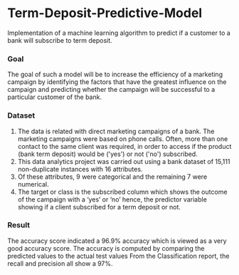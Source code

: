 # Term-Deposit-Predictive-Model
Implementation of a machine learning algorithm to predict if a customer to a bank will subscribe to term deposit.

### Goal
The goal of such a model will be to increase the efficiency of a marketing campaign by identifying the factors that have the greatest influence on the campaign and predicting whether the campaign will be successful to a particular customer of the bank. 

### Dataset
1) The data is related with direct marketing campaigns of a bank. The marketing campaigns were based on phone calls. Often, more than one contact to the same client was required, in order to access if the product (bank term deposit) would be ('yes') or not ('no') subscribed.
2) This data analytics project was carried out using a bank dataset of 15,111 non-duplicate instances with 16 attributes.
3) Of these attributes, 9 were categorical and the remaining 7 were numerical.
4) The target or class is the subscribed column which shows the outcome of the campaign with a ‘yes’ or ‘no’ hence, the predictor variable showing if a client subscribed for a term deposit or not.

### Result
The accuracy score indicated a 96.9% accuracy which is viewed as a very good accuracy score. The accuracy is computed by comparing the predicted values to the actual test values
From the Classification report, the recall and precision all show a 97%.
